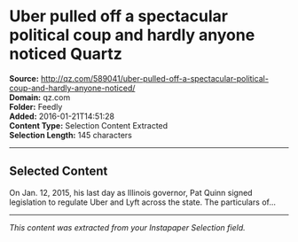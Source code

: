 # Uber pulled off a spectacular political coup and hardly anyone noticed Quartz

**Source:** http://qz.com/589041/uber-pulled-off-a-spectacular-political-coup-and-hardly-anyone-noticed/  
**Domain:** qz.com  
**Folder:** Feedly  
**Added:** 2016-01-21T14:51:28  
**Content Type:** Selection Content Extracted  
**Selection Length:** 145 characters  


---

## Selected Content

On Jan. 12, 2015, his last day as Illinois governor, Pat Quinn signed legislation to regulate Uber and Lyft across the state. The particulars of…

---

*This content was extracted from your Instapaper Selection field.*